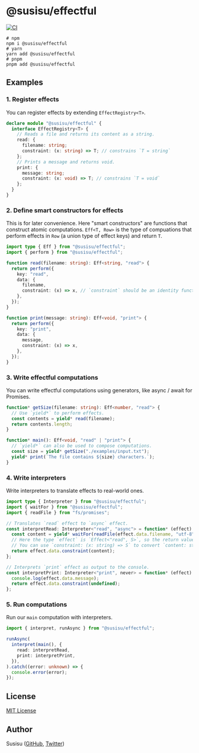 # @susisu/effectful

[![CI](https://github.com/susisu/effectful/actions/workflows/ci.yml/badge.svg)](https://github.com/susisu/effectful/actions/workflows/ci.yml)

``` shell
# npm
npm i @susisu/effectful
# yarn
yarn add @susisu/effectful
# pnpm
pnpm add @susisu/effectful
```

## Examples

### 1. Register effects

You can register effects by extending `EffectRegistry<T>`.

``` ts
declare module "@susisu/effectful" {
  interface EffectRegistry<T> {
    // Reads a file and returns its content as a string.
    read: {
      filename: string;
      constraint: (x: string) => T; // constrains `T = string`
    };
    // Prints a message and returns void.
    print: {
      message: string;
      constraint: (x: void) => T; // constrains `T = void`
    };
  }
}
```

### 2. Define smart constructors for effects

This is for later convenience.
Here "smart constructors" are functions that construct atomic computations.
`Eff<T, Row>` is the type of compuations that perform effects in `Row` (a union type of effect keys) and return `T`.

``` ts
import type { Eff } from "@susisu/effectful";
import { perform } from "@susisu/effectful";

function read(filename: string): Eff<string, "read"> {
  return perform({
    key: "read",
    data: {
      filename,
      constraint: (x) => x, // `constraint` should be an identity function
    },
  });
}

function print(message: string): Eff<void, "print"> {
  return perform({
    key: "print",
    data: {
      message,
      constraint: (x) => x,
    },
  });
}
```

### 3. Write effectful computations

You can write effectful computations using generators, like async / await for Promises.

``` ts
function* getSize(filename: string): Eff<number, "read"> {
  // Use `yield*` to perform effects.
  const contents = yield* read(filename);
  return contents.length;
}

function* main(): Eff<void, "read" | "print"> {
  // `yield*` can also be used to compose computations.
  const size = yield* getSize("./examples/input.txt");
  yield* print(`The file contains ${size} characters.`);
}
```


### 4. Write interpreters

Write interpreters to translate effects to real-world ones.

``` ts
import type { Interpreter } from "@susisu/effectful";
import { waitFor } from "@susisu/effectful";
import { readFile } from "fs/promises";

// Translates `read` effect to `async` effect.
const interpretRead: Interpreter<"read", "async"> = function* (effect) {
  const content = yield* waitFor(readFile(effect.data.filename, "utf-8"));
  // Here the type `effect` is `Effect<"read", S>`, so the return value must be of type `S`.
  // You can use `constraint: (x: string) => S` to convert `content: string` to `S`.
  return effect.data.constraint(content);
};

// Interprets `print` effect as output to the console.
const interpretPrint: Interpreter<"print", never> = function* (effect) {
  console.log(effect.data.message);
  return effect.data.constraint(undefined);
};
```

### 5. Run computations

Run our `main` computation with interpreters.

``` ts
import { interpret, runAsync } from "@susisu/effectful";

runAsync(
  interpret(main(), {
    read: interpretRead,
    print: interpretPrint,
  }),
).catch((error: unknown) => {
  console.error(error);
});

```

## License

[MIT License](http://opensource.org/licenses/mit-license.php)

## Author

Susisu ([GitHub](https://github.com/susisu), [Twitter](https://twitter.com/susisu2413))
